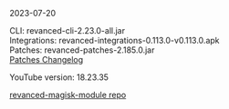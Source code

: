2023-07-20
  
CLI: revanced-cli-2.23.0-all.jar  
Integrations: revanced-integrations-0.113.0-v0.113.0.apk  
Patches: revanced-patches-2.185.0.jar  
[Patches Changelog](https://github.com/revanced/revanced-patches/releases/tag/v2.185.0)  

YouTube version: 18.23.35  

[revanced-magisk-module repo](https://github.com/j-hc/revanced-magisk-module)
